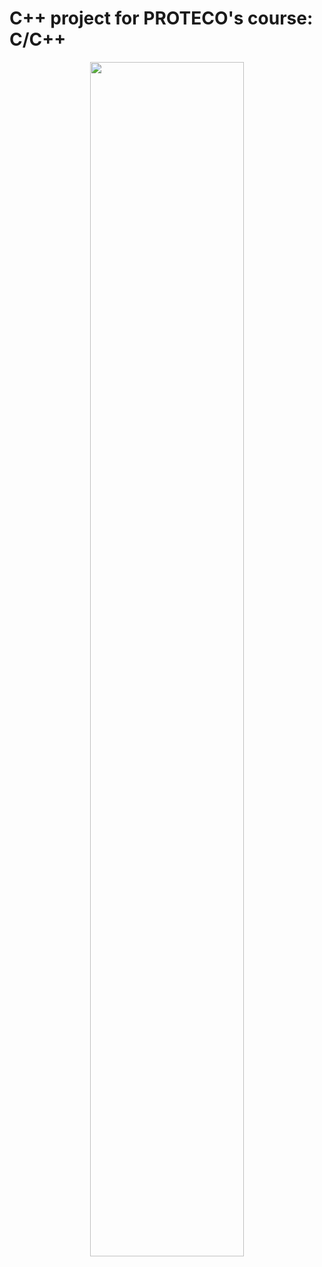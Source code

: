 # C++ project for PROTECO's course: C/C++
<p align = "center">
  <img src="https://media4.giphy.com/media/THlB4bsoSA0Cc/giphy.gif?cid=ecf05e47styacfaycm8x1kx9udmbj3beql8xgt0ewfzzjw0j&ep=v1_gifs_search&rid=giphy.gif&ct=g"   width="70%" >
</p>
